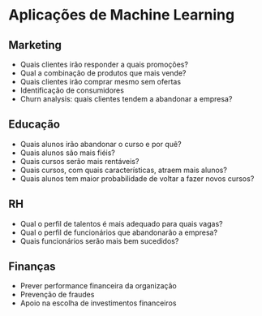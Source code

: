 # Aplicações de Machine Learning

## Marketing

- Quais clientes irão responder a quais promoções?
- Qual a combinação de produtos que mais vende?
- Quais clientes irão comprar mesmo sem ofertas
- Identificação de consumidores
- Churn analysis: quais clientes tendem a abandonar a empresa?

## Educação

- Quais alunos irão abandonar o curso e por quê?
- Quais alunos são mais fiéis?
- Quais cursos serão mais rentáveis?
- Quais cursos, com quais características, atraem mais alunos?
- Quais alunos tem maior probabilidade de voltar a fazer novos cursos?

## RH

- Qual o perfil de talentos é mais adequado para quais vagas?
- Qual o perfil de funcionários que abandonarão a empresa?
- Quais funcionários serão mais bem sucedidos?

## Finanças

- Prever performance financeira da organização
- Prevenção de fraudes
- Apoio na escolha de investimentos financeiros
